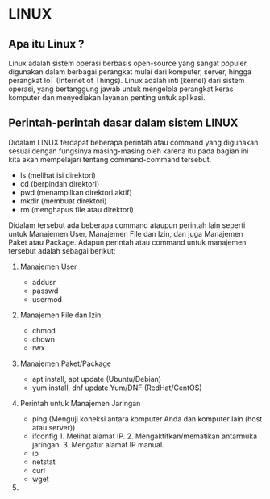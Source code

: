 # LINUX 


## Apa itu Linux ? 

Linux adalah sistem operasi berbasis open-source yang sangat populer, digunakan dalam berbagai perangkat mulai dari komputer, server, hingga perangkat IoT (Internet of Things). Linux adalah inti (kernel) dari sistem operasi, yang bertanggung jawab untuk mengelola perangkat keras komputer dan menyediakan layanan penting untuk aplikasi.

## Perintah-perintah dasar dalam sistem LINUX 

Didalam LINUX terdapat beberapa perintah atau command yang digunakan sesuai dengan fungsinya masing-masing oleh karena itu pada bagian ini kita akan mempelajari tentang command-command tersebut.

* ls (melihat isi direktori)
* cd (berpindah direktori)
* pwd (menampilkan direktori aktif)
* mkdir (membuat direktori)
* rm (menghapus file atau direktori)

Didalam tersebut ada beberapa command ataupun perintah lain seperti untuk Manajemen User, Manajemen File dan Izin, dan juga Manajemen Paket atau Package. Adapun perintah atau command untuk manajemen tersebut adalah sebagai berikut:

1. Manajemen User
    * addusr
    * passwd
    * usermod

2. Manajemen File dan Izin
    * chmod
    * chown
    * rwx

3. Manajemen Paket/Package

    * apt install, apt update (Ubuntu/Debian)
    * yum install, dnf update Yum/DNF (RedHat/CentOS)
  
4. Perintah untuk Manajemen Jaringan

    * ping (Menguji koneksi antara komputer Anda dan komputer lain (host atau server))
    * ifconfig 
          1. Melihat alamat IP.
          2. Mengaktifkan/mematikan antarmuka jaringan.
          3. Mengatur alamat IP manual.
    * ip
    * netstat
    * curl
    * wget
      
5. 
